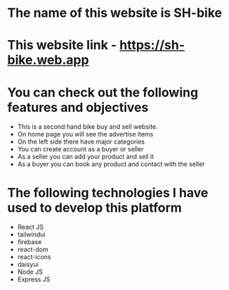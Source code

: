 # The name of this website is SH-bike

# This website link - https://sh-bike.web.app

# You can check out the following features and objectives

- This is a second hand bike buy and sell website.
- On home page you will see the advertise items
- On the left side there have major categories
- You can create account as a buyer or seller
- As a seller you can add your product and sell it
- As a buyer you can book any product and contact with the seller

# The following technologies I have used to develop this platform

- React JS
- tailwindui
- firebase
- react-dom
- react-icons
- daisyui
- Node JS
- Express JS
